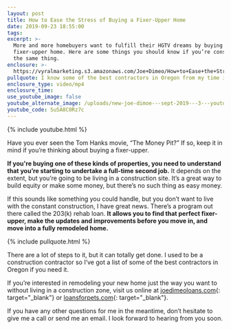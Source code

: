 ```yaml
---
layout: post
title: How to Ease the Stress of Buying a Fixer-Upper Home
date: 2019-09-23 18:55:00
tags:
excerpt: >-
  More and more homebuyers want to fulfill their HGTV dreams by buying a
  fixer-upper home. Here are some things you should know if you’re considering
  the same thing.
enclosure: >-
  https://vyralmarketing.s3.amazonaws.com/Joe+Dimeo/How+to+Ease+the+Stress+of+Buying+a+Fixer-Upper+Home.mp4
pullquote: I know some of the best contractors in Oregon from my time in construction.
enclosure_type: video/mp4
enclosure_time:
use_youtube_image: false
youtube_alternate_image: /uploads/new-joe-dimoe---sept-2019---3---youtube.jpg
youtube_code: Su5A8C0Rz7c
---
```


{% include youtube.html %}

Have you ever seen the Tom Hanks movie, “The Money Pit?” If so, keep it in mind if you’re thinking about buying a fixer-upper.

**If you're buying one of these kinds of properties, you need to understand that you’re starting to undertake a full-time second job.** It depends on the extent, but you’re going to be living in a construction site. It’s a great way to build equity or make some money, but there’s no such thing as easy money.&nbsp;

If this sounds like something you could handle, but you don’t want to live with the constant construction, I have great news. There’s a program out there called the 203(k) rehab loan. **It allows you to find that perfect fixer-upper, make the updates and improvements before you move in, and move into a fully remodeled home.&nbsp;**

{% include pullquote.html %}

There are a lot of steps to it, but it can totally get done. I used to be a construction contractor so I’ve got a list of some of the best contractors in Oregon if you need it.

If you’re interested in remodeling your new home just the way you want to without living in a construction zone, visit us online at [joedimeoloans.com](https://joedimeoloans.com/){: target="_blank"} or [loansforpets.com](https://www.loansforpets.com/){: target="_blank"}.

If you have any other questions for me in the meantime, don’t hesitate to give me a call or send me an email. I look forward to hearing from you soon.